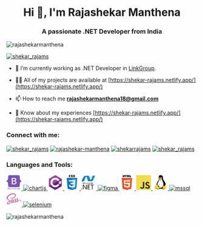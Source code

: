 <h1 align="center">Hi 👋, I'm Rajashekar Manthena</h1>
<h3 align="center">A passionate .NET Developer from India</h3>

<p align="left"> <img src="https://komarev.com/ghpvc/?username=rajashekarmanthena&label=Profile%20views&color=0e75b6&style=flat" alt="rajashekarmanthena" /> </p>

<p align="left"> <a href="https://twitter.com/shekar_rajams" target="blank"><img src="https://img.shields.io/twitter/follow/shekar_rajams?logo=twitter&style=for-the-badge" alt="shekar_rajams" /></a> </p>

- 🔭 I’m currently working as .NET Developer in <a href="https://www.linkgroup.com/" target="blank">LinkGroup</a>.

- 👨‍💻 All of my projects are available at [https://shekar-rajams.netlify.app/](https://shekar-rajams.netlify.app/)

- 📫 How to reach me **rajashekarmanthena18@gmail.com**

- 📄 Know about my experiences [https://shekar-rajams.netlify.app/](https://shekar-rajams.netlify.app/)

<h3 align="left">Connect with me:</h3>
<p align="left">
<a href="https://twitter.com/shekar_rajams" target="blank"><img align="center" src="https://img.icons8.com/color/48/000000/twitter--v1.png" alt="shekar_rajams" height="40" width="40" /></a>
<a href="https://linkedin.com/in/rajashekar-manthena" target="blank"><img align="center" src="https://img.icons8.com/external-justicon-flat-justicon/64/000000/external-linkedin-social-media-justicon-flat-justicon.png" alt="rajashekar-manthena" height="40" width="40" /></a>
<a href="https://fb.com/shekarrajams" target="blank"><img align="center" src="https://img.icons8.com/fluency/48/000000/facebook-new.png" alt="shekarrajams" height="40" width="40" /></a>
<a href="https://instagram.com/shekar_rajams" target="blank"><img align="center" src="https://img.icons8.com/fluency/48/000000/instagram-new.png" alt="shekar_rajams" height="40" width="40" /></a>
</p>

<h3 align="left">Languages and Tools:</h3>
<p align="left"> <a href="https://getbootstrap.com" target="_blank"> <img src="https://raw.githubusercontent.com/devicons/devicon/master/icons/bootstrap/bootstrap-plain-wordmark.svg" alt="bootstrap" width="40" height="40"/> </a> <a href="https://www.chartjs.org" target="_blank"> <img src="https://www.chartjs.org/media/logo-title.svg" alt="chartjs" width="40" height="40"/> </a> <a href="https://www.w3schools.com/cs/" target="_blank"> <img src="https://raw.githubusercontent.com/devicons/devicon/master/icons/csharp/csharp-original.svg" alt="csharp" width="40" height="40"/> </a> <a href="https://www.w3schools.com/css/" target="_blank"> <img src="https://raw.githubusercontent.com/devicons/devicon/master/icons/css3/css3-original-wordmark.svg" alt="css3" width="40" height="40"/> </a> <a href="https://dotnet.microsoft.com/" target="_blank"> <img src="https://raw.githubusercontent.com/devicons/devicon/master/icons/dot-net/dot-net-original-wordmark.svg" alt="dotnet" width="40" height="40"/> </a> <a href="https://www.figma.com/" target="_blank"> <img src="https://www.vectorlogo.zone/logos/figma/figma-icon.svg" alt="figma" width="40" height="40"/> </a> <a href="https://www.w3.org/html/" target="_blank"> <img src="https://raw.githubusercontent.com/devicons/devicon/master/icons/html5/html5-original-wordmark.svg" alt="html5" width="40" height="40"/> </a> <a href="https://developer.mozilla.org/en-US/docs/Web/JavaScript" target="_blank"> <img src="https://raw.githubusercontent.com/devicons/devicon/master/icons/javascript/javascript-original.svg" alt="javascript" width="40" height="40"/> </a> <a href="https://www.linux.org/" target="_blank"> <img src="https://raw.githubusercontent.com/devicons/devicon/master/icons/linux/linux-original.svg" alt="linux" width="40" height="40"/> </a> <a href="https://www.microsoft.com/en-us/sql-server" target="_blank"> <img src="https://img.icons8.com/color/48/000000/sql.png" alt="mssql" width="40" height="40"/> </a> <a href="https://sass-lang.com" target="_blank"> <img src="https://raw.githubusercontent.com/devicons/devicon/master/icons/sass/sass-original.svg" alt="sass" width="40" height="40"/> </a> <a href="https://www.selenium.dev" target="_blank"> <img src="https://raw.githubusercontent.com/detain/svg-logos/780f25886640cef088af994181646db2f6b1a3f8/svg/selenium-logo.svg" alt="selenium" width="40" height="40"/> </a> </p>

<p><img align="center" src="https://github-readme-stats.vercel.app/api/top-langs?username=rajashekarmanthena&show_icons=true&locale=en&layout=compact" alt="rajashekarmanthena" /></p>
